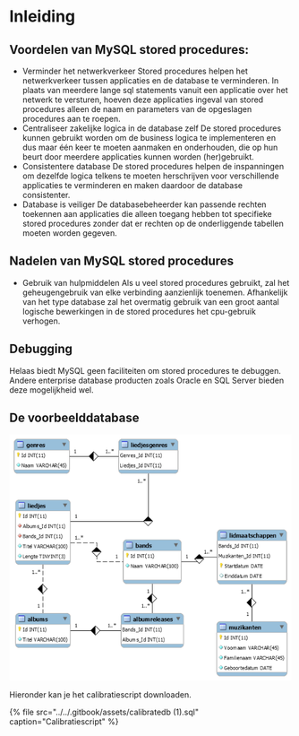 # Inleiding

## Voordelen van MySQL stored procedures:

* Verminder het netwerkverkeer  Stored procedures helpen het netwerkverkeer tussen applicaties en de database te verminderen. In plaats van meerdere lange sql statements vanuit een applicatie over het netwerk te versturen, hoeven deze applicaties ingeval van stored procedures alleen de naam en parameters van de opgeslagen procedures aan te roepen.
* Centraliseer zakelijke logica in de database zelf De stored procedures kunnen gebruikt worden om de business logica te implementeren en dus maar één keer te moeten aanmaken en onderhouden, die op hun beurt door meerdere applicaties kunnen worden \(her\)gebruikt. 
* Consistentere database De stored procedures helpen de inspanningen om dezelfde logica telkens te moeten herschrijven voor verschillende applicaties te verminderen en maken daardoor de database consistenter.
* Database is veiliger  De databasebeheerder kan passende rechten toekennen aan applicaties die alleen toegang hebben tot specifieke stored procedures zonder dat er rechten op de onderliggende tabellen moeten worden gegeven.

## Nadelen van MySQL stored procedures 

* Gebruik van hulpmiddelen  Als u veel stored procedures gebruikt, zal het geheugengebruik van elke verbinding aanzienlijk toenemen. Afhankelijk van het type database zal het overmatig gebruik van een groot aantal logische bewerkingen in de stored procedures het cpu-gebruik verhogen.

## Debugging 

Helaas biedt MySQL geen faciliteiten om stored procedures te debuggen. Andere enterprise database producten zoals Oracle en SQL Server bieden deze mogelijkheid wel.

## De voorbeelddatabase

![](../../.gitbook/assets/aptunes_erd.png)

Hieronder kan je het calibratiescript downloaden.

{% file src="../../.gitbook/assets/calibratedb \(1\).sql" caption="Calibratiescript" %}

